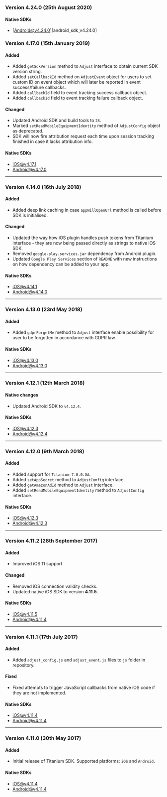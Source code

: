 ### Version 4.24.0 (25th August 2020)
#### Native SDKs
- [Android@v4.24.0][android_sdk_v4.24.0]


### Version 4.17.0 (15th January 2019)
#### Added
- Added `getSdkVersion` method to `Adjust` interface to obtain current SDK version string.
- Added `setCallbackId` method on `AdjustEvent` object for users to set custom ID on event object which will later be reported in event success/failure callbacks.
- Added `callbackId` field to event tracking success callback object.
- Added `callbackId` field to event tracking failure callback object.

#### Changed
- Updated Android SDK and build tools to `28`.
- Marked `setReadMobileEquipmentIdentity` method of `AdjustConfig` object as deprecated.
- SDK will now fire attribution request each time upon session tracking finished in case it lacks attribution info.

#### Native SDKs
- [iOS@v4.17.1][ios_sdk_v4.17.1]
- [Android@v4.17.0][android_sdk_v4.17.0]

---

### Version 4.14.0 (16th July 2018)
#### Added
- Added deep link caching in case `appWillOpenUrl` method is called before SDK is initialised.

#### Changed
- Updated the way how iOS plugin handles push tokens from Titanium interface - they are now being passed directly as strings to native iOS SDK.
- Removed `google-play.services.jar` dependency from Android plugin.
- Updated `Google Play Services` section of `README` with new instructions on how dependency can be added to your app.

#### Native SDKs
- [iOS@v4.14.1][ios_sdk_v4.14.1]
- [Android@v4.14.0][android_sdk_v4.14.0]

---

### Version 4.13.0 (23rd May 2018)
#### Added
- Added `gdprForgetMe` method to `Adjust` interface enable possibility for user to be forgotten in accordance with GDPR law.

#### Native SDKs
- [iOS@v4.13.0][ios_sdk_v4.13.0]
- [Android@v4.13.0][android_sdk_v4.13.0]

---

### Version 4.12.1 (12th March 2018)
#### Native changes
- Updated Android SDK to `v4.12.4`.

#### Native SDKs
- [iOS@v4.12.3][ios_sdk_v4.12.3]
- [Android@v4.12.4][android_sdk_v4.12.4]

---

### Version 4.12.0 (9th March 2018)
#### Added
- Added support for `Titanium 7.0.0.GA`.
- Added `setAppSecret` method to `AdjustConfig` interface.
- Added `getAmazonAdId` method to `Adjust` interface.
- Added `setReadMobileEquipmentIdentity` method to `AdjustConfig` interface.

#### Native SDKs
- [iOS@v4.12.3][ios_sdk_v4.12.3]
- [Android@v4.12.3][android_sdk_v4.12.3]

---

### Version 4.11.2 (28th September 2017)
#### Added
- Improved iOS 11 support.

#### Changed
- Removed iOS connection validity checks.
- Updated native iOS SDK to version **4.11.5**.

#### Native SDKs
- [iOS@v4.11.5][ios_sdk_v4.11.5]
- [Android@v4.11.4][android_sdk_v4.11.4]

---

### Version 4.11.1 (17th July 2017)
#### Added
- Added `adjust_config.js` and `adjust_event.js` files to `js` folder in repository.

#### Fixed
- Fixed attempts to trigger JavaScript callbacks from native iOS code if they are not implemented.

#### Native SDKs
- [iOS@v4.11.4][ios_sdk_v4.11.4]
- [Android@v4.11.4][android_sdk_v4.11.4]

---

### Version 4.11.0 (30th May 2017)
#### Added
- Initial release of Titanium SDK. Supported platforms: `iOS` and `Android`.

#### Native SDKs
- [iOS@v4.11.4][ios_sdk_v4.11.4]
- [Android@v4.11.4][android_sdk_v4.11.4]


[ios_sdk_v4.11.4]: https://github.com/adjust/ios_sdk/tree/v4.11.4
[ios_sdk_v4.11.5]: https://github.com/adjust/ios_sdk/tree/v4.11.5
[ios_sdk_v4.12.1]: https://github.com/adjust/ios_sdk/tree/v4.12.1
[ios_sdk_v4.12.3]: https://github.com/adjust/ios_sdk/tree/v4.12.3
[ios_sdk_v4.13.0]: https://github.com/adjust/ios_sdk/tree/v4.13.0
[ios_sdk_v4.14.1]: https://github.com/adjust/ios_sdk/tree/v4.14.1
[ios_sdk_v4.17.1]: https://github.com/adjust/ios_sdk/tree/v4.17.1

[android_sdk_v4.11.4]: https://github.com/adjust/android_sdk/tree/v4.11.4
[android_sdk_v4.12.0]: https://github.com/adjust/android_sdk/tree/v4.12.0
[android_sdk_v4.12.3]: https://github.com/adjust/android_sdk/tree/v4.12.3
[android_sdk_v4.12.4]: https://github.com/adjust/android_sdk/tree/v4.12.4
[android_sdk_v4.13.0]: https://github.com/adjust/android_sdk/tree/v4.13.0
[android_sdk_v4.14.0]: https://github.com/adjust/android_sdk/tree/v4.14.0
[android_sdk_v4.17.0]: https://github.com/adjust/android_sdk/tree/v4.17.0

